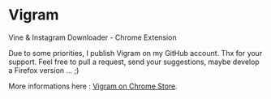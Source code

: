 Vigram
======

Vine &amp; Instagram Downloader - Chrome Extension 


Due to some priorities, I publish Vigram on my GitHub account. Thx for your support.
Feel free to pull a request, send your suggestions, maybe develop a Firefox version ... ;)

More informations here :  [Vigram on Chrome Store](https://chrome.google.com/webstore/detail/vigram-vine-instagram-dow/bbkddkblbhhpkglldbjpclfndfbpfenl).
